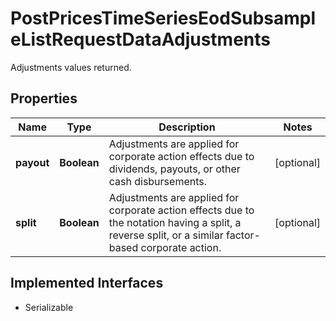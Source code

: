 

# PostPricesTimeSeriesEodSubsampleListRequestDataAdjustments

Adjustments values returned.

## Properties

Name | Type | Description | Notes
------------ | ------------- | ------------- | -------------
**payout** | **Boolean** | Adjustments are applied for corporate action effects due to dividends, payouts, or other cash disbursements. |  [optional]
**split** | **Boolean** | Adjustments are applied for corporate action effects due to the notation having a split, a reverse split, or a similar factor-based corporate action. |  [optional]


## Implemented Interfaces

* Serializable


